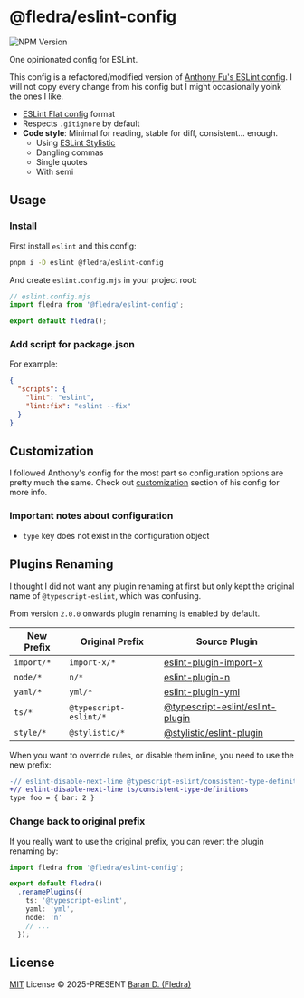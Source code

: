 # @fledra/eslint-config

![NPM Version](https://img.shields.io/npm/v/%40fledra%2Feslint-config?labelColor=%23444&color=%23333)

One opinionated config for ESLint.

This config is a refactored/modified version of [Anthony Fu's ESLint config](https://github.com/antfu/eslint-config).
I will not copy every change from his config but I might occasionally yoink the ones I like.

- [ESLint Flat config](https://eslint.org/docs/latest/use/configure/configuration-files) format
- Respects `.gitignore` by default
- **Code style**: Minimal for reading, stable for diff, consistent... enough.
  - Using [ESLint Stylistic](https://github.com/eslint-stylistic/eslint-stylistic)
  - Dangling commas
  - Single quotes
  - With semi

## Usage

### Install

First install `eslint` and this config:

```bash
pnpm i -D eslint @fledra/eslint-config
```

And create `eslint.config.mjs` in your project root:

```js
// eslint.config.mjs
import fledra from '@fledra/eslint-config';

export default fledra();
```

### Add script for package.json

For example:

```json
{
  "scripts": {
    "lint": "eslint",
    "lint:fix": "eslint --fix"
  }
}
```

## Customization

I followed Anthony's config for the most part so configuration options are pretty much the same. Check out [customization](https://github.com/antfu/eslint-config#customization) section of his config for more info.

### Important notes about configuration

- `type` key does not exist in the configuration object

## Plugins Renaming

I thought I did not want any plugin renaming at first but only kept the original name of `@typescript-eslint`, which was confusing.

From version `2.0.0` onwards plugin renaming is enabled by default.

| New Prefix | Original Prefix        | Source Plugin                                                                              |
| ---------- | ---------------------- | ------------------------------------------------------------------------------------------ |
| `import/*` | `import-x/*`           | [eslint-plugin-import-x](https://github.com/un-es/eslint-plugin-import-x)                  |
| `node/*`   | `n/*`                  | [eslint-plugin-n](https://github.com/eslint-community/eslint-plugin-n)                     |
| `yaml/*`   | `yml/*`                | [eslint-plugin-yml](https://github.com/ota-meshi/eslint-plugin-yml)                        |
| `ts/*`     | `@typescript-eslint/*` | [@typescript-eslint/eslint-plugin](https://github.com/typescript-eslint/typescript-eslint) |
| `style/*`  | `@stylistic/*`         | [@stylistic/eslint-plugin](https://github.com/eslint-stylistic/eslint-stylistic)           |

When you want to override rules, or disable them inline, you need to use the new prefix:

```diff
-// eslint-disable-next-line @typescript-eslint/consistent-type-definitions
+// eslint-disable-next-line ts/consistent-type-definitions
type foo = { bar: 2 }
```

### Change back to original prefix

If you really want to use the original prefix, you can revert the plugin renaming by:

```ts
import fledra from '@fledra/eslint-config';

export default fledra()
  .renamePlugins({
    ts: '@typescript-eslint',
    yaml: 'yml',
    node: 'n'
    // ...
  });
```

## License

[MIT](./LICENSE) License &copy; 2025-PRESENT [Baran D. (Fledra)](https://fledra.dev)
